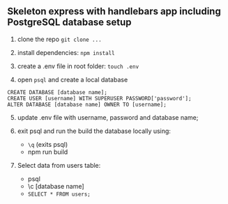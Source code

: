 ## Skeleton express with handlebars app including PostgreSQL database setup

1.  clone the repo
    `git clone ...`

2.  install dependencies:
    `npm install`

3.  create a .env file in root folder:
    `touch .env`

4.  open `psql` and create a local database
```
CREATE DATABASE [database name];  
CREATE USER [username] WITH SUPERUSER PASSWORD['password'];  
ALTER DATABASE [database name] OWNER TO [username];
```
5. update .env file with username, password and database name;

6. exit psql and run the build the database locally using:
	-	`\q` (exits psql)
	-	npm run build

7. Select data from users table:
    - psql
    - \c [database name]
    - `SELECT * FROM users;`
